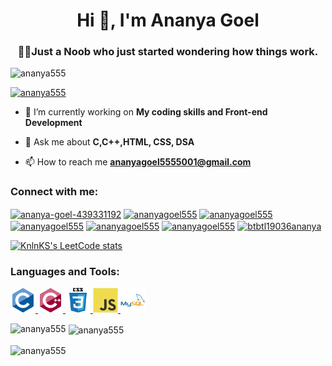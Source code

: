 <h1 align="center">Hi 👋, I'm Ananya Goel</h1>
<h3 align="center">👩🏻Just a Noob who just started wondering how things work.</h3>

<p align="left"> <img src="https://komarev.com/ghpvc/?username=ananya555&label=Profile%20views&color=0e75b6&style=flat" alt="ananya555" /> </p>

<p align="left"> <a href="https://github.com/ryo-ma/github-profile-trophy"><img src="https://github-profile-trophy.vercel.app/?username=ananya555" alt="ananya555" /></a> </p>

- 🔭 I’m currently working on **My coding skills and Front-end Development**

- 💬 Ask me about **C,C++,HTML, CSS, DSA**

- 📫 How to reach me **ananyagoel5555001@gmail.com**

<h3 align="left">Connect with me:</h3>
<p align="left">
<a href="https://linkedin.com/in/ananya-goel-439331192" target="blank"><img align="center" src="https://raw.githubusercontent.com/rahuldkjain/github-profile-readme-generator/master/src/images/icons/Social/linked-in-alt.svg" alt="ananya-goel-439331192" height="30" width="40" /></a>
<a href="https://instagram.com/ananyagoel555" target="blank"><img align="center" src="https://raw.githubusercontent.com/rahuldkjain/github-profile-readme-generator/master/src/images/icons/Social/instagram.svg" alt="ananyagoel555" height="30" width="40" /></a>
<a href="https://www.codechef.com/users/ananyagoel555" target="blank"><img align="center" src="https://cdn.jsdelivr.net/npm/simple-icons@3.1.0/icons/codechef.svg" alt="ananyagoel555" height="30" width="40" /></a>
<a href="https://www.hackerrank.com/ananyagoel555" target="blank"><img align="center" src="https://raw.githubusercontent.com/rahuldkjain/github-profile-readme-generator/master/src/images/icons/Social/hackerrank.svg" alt="ananyagoel555" height="30" width="40" /></a>
<a href="https://codeforces.com/profile/ananyagoel555" target="blank"><img align="center" src="https://raw.githubusercontent.com/rahuldkjain/github-profile-readme-generator/master/src/images/icons/Social/codeforces.svg" alt="ananyagoel555" height="30" width="40" /></a>
<a href="https://www.leetcode.com/ananyagoel555" target="blank"><img align="center" src="https://raw.githubusercontent.com/rahuldkjain/github-profile-readme-generator/master/src/images/icons/Social/leet-code.svg" alt="ananyagoel555" height="30" width="40" /></a>
<a href="https://auth.geeksforgeeks.org/user/btbtl19036ananya" target="blank"><img align="center" src="https://raw.githubusercontent.com/rahuldkjain/github-profile-readme-generator/master/src/images/icons/Social/geeks-for-geeks.svg" alt="btbtl19036ananya" height="30" width="40" /></a>

[![KnlnKS's LeetCode stats](https://leetcode-stats-six.vercel.app/api?username=ananyagoel555&theme=dark)](https://github.com/KnlnKS/leetcode-stats)
  
<h3 align="left">Languages and Tools:</h3>
<p align="left"> <a href="https://www.cprogramming.com/" target="_blank" rel="noreferrer"> <img src="https://raw.githubusercontent.com/devicons/devicon/master/icons/c/c-original.svg" alt="c" width="40" height="40"/> </a> <a href="https://www.w3schools.com/cpp/" target="_blank" rel="noreferrer"> <img src="https://raw.githubusercontent.com/devicons/devicon/master/icons/cplusplus/cplusplus-original.svg" alt="cplusplus" width="40" height="40"/> </a> <a href="https://www.w3schools.com/css/" target="_blank" rel="noreferrer"> <img src="https://raw.githubusercontent.com/devicons/devicon/master/icons/css3/css3-original-wordmark.svg" alt="css3" width="40" height="40"/> </a> <a href="https://developer.mozilla.org/en-US/docs/Web/JavaScript" target="_blank" rel="noreferrer"> <img src="https://raw.githubusercontent.com/devicons/devicon/master/icons/javascript/javascript-original.svg" alt="javascript" width="40" height="40"/> </a> <a href="https://www.mysql.com/" target="_blank" rel="noreferrer"> <img src="https://raw.githubusercontent.com/devicons/devicon/master/icons/mysql/mysql-original-wordmark.svg" alt="mysql" width="40" height="40"/> </a> </p>

<p><img align="left" src="https://github-readme-stats.vercel.app/api/top-langs?username=ananya555&show_icons=true&locale=en&layout=compact" alt="ananya555" /></p>

<p>&nbsp;<img align="center" src="https://github-readme-stats.vercel.app/api?username=ananya555&show_icons=true&locale=en" alt="ananya555" /></p>

<p><img align="center" src="https://github-readme-streak-stats.herokuapp.com/?user=ananya555&" alt="ananya555" /></p>
